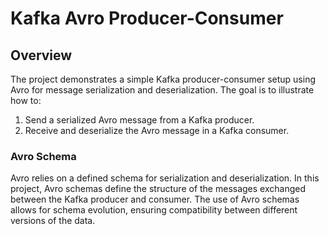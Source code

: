 # Kafka Avro Producer-Consumer
## Overview

The project demonstrates a simple Kafka producer-consumer setup using Avro for message serialization and deserialization. The goal is to illustrate how to:
1. Send a serialized Avro message from a Kafka producer.
2. Receive and deserialize the Avro message in a Kafka consumer.
   
### Avro Schema
Avro relies on a defined schema for serialization and deserialization. 
In this project, Avro schemas define the structure of the messages exchanged between the Kafka producer and consumer. 
The use of Avro schemas allows for schema evolution, ensuring compatibility between different versions of the data.
